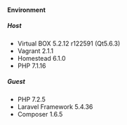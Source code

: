 #### Environment

##### Host
- Virtual BOX 5.2.12 r122591 (Qt5.6.3)
- Vagrant 2.1.1
- Homestead 6.1.0
- PHP 7.1.16

##### Guest
- PHP 7.2.5
- Laravel Framework 5.4.36
- Composer 1.6.5
